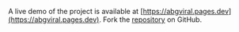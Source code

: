 A live demo of the project is available at [https://abgviral.pages.dev](https://abgviral.pages.dev).
Fork the [repository](https://github.com/keysorbawah/viralngewe) on GitHub.